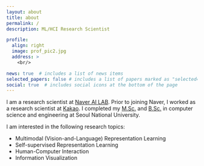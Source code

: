 ```yaml
---
layout: about
title: about
permalink: /
description: ML/HCI Research Scientist

profile:
  align: right
  image: prof_pic2.jpg
  address: >
    <br/>

news: true  # includes a list of news items
selected_papers: false # includes a list of papers marked as "selected={true}"
social: true  # includes social icons at the bottom of the page
---
```


I am a research scientist at <a href="https://naver-career.gitbook.io/en/teams/clova-cic">Naver AI LAB</a>.
Prior to joining Naver, I worked as a research scientist at <a href="https://www.kakaocorp.com/?lang=en">Kakao</a>.
I completed my <a href="http://hcil.snu.ac.kr/people/wonjae-kim">M.Sc.</a> and <a href="https://cse.snu.ac.kr/en">B.Sc.</a> in computer science and engineering at Seoul National University.

I am interested in the following research topics:

- Multimodal (Vision-and-Language) Representation Learning
- Self-supervised Representation Learning
- Human-Computer Interaction
- Information Visualization